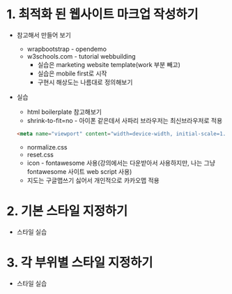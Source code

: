 # 1. 최적화 된 웹사이트 마크업 작성하기
* 참고해서 만들어 보기
  * wrapbootstrap - opendemo
  * w3schools.com - tutorial webbuilding
    * 실습은 marketing website template(work 부분 빼고)
    * 실습은 mobile first로 시작
    * 구현시 해상도는 나름대로 정의해보기

* 실습
  * html boilerplate 참고해보기
  * shrink-to-fit=no - 아이폰 같은데서 사파리 브라우저는 최신브라우저로 적용
  ```html
  <meta name="viewport" content="width=device-width, initial-scale=1.0, shrink-to-fit=no">
  ```
  * normalize.css
  * reset.css
  * icon - fontawesome 사용(강의에서는 다운받아서 사용하지만, 나는 그냥 fontawesome 사이트 web script 사용)
  * 지도는 구글맵쓰기 싫어서 개인적으로 카카오맵 적용

# 2. 기본 스타일 지정하기
  * 스타일 실습
  
# 3. 각 부위별 스타일 지정하기
  * 스타일 실습